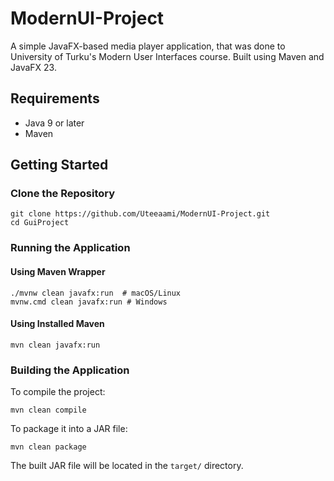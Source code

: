 # ModernUI-Project

A simple JavaFX-based media player application, that was done to University of Turku's Modern User Interfaces course.
Built using Maven and JavaFX 23.

## Requirements

- Java 9 or later
- Maven

## Getting Started

### Clone the Repository

```
git clone https://github.com/Uteeaami/ModernUI-Project.git
cd GuiProject
```

### Running the Application

#### Using Maven Wrapper

```
./mvnw clean javafx:run  # macOS/Linux
mvnw.cmd clean javafx:run # Windows
```

#### Using Installed Maven

```
mvn clean javafx:run
```

### Building the Application

To compile the project:

```
mvn clean compile
```

To package it into a JAR file:

```
mvn clean package
```

The built JAR file will be located in the `target/` directory.
